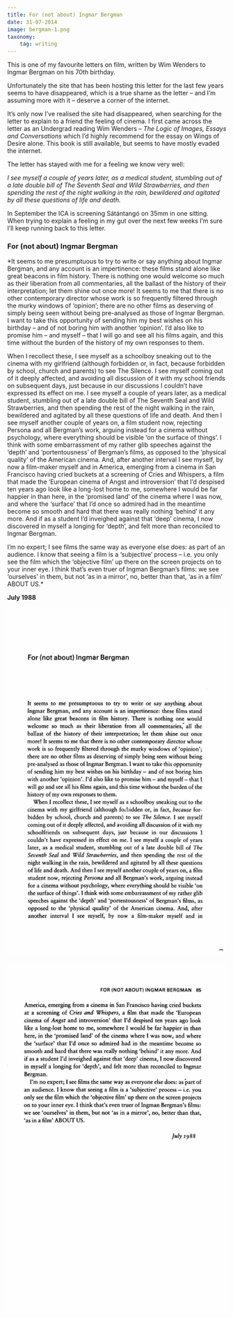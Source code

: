 ```yaml
---
title: For (not about) Ingmar Bergman
date: 31-07-2014
image: bergman-1.png
taxonomy:
    tag: writing
---
```


This is one of my favourite letters on film, written by Wim Wenders to Ingmar Bergman on his 70th birthday.

Unfortunately the site that has been hosting this letter for the last few years seems to have disappeared, which is a true shame as the letter – and I’m assuming more with it – deserve a corner of the internet.

It’s only now I’ve realised the site had disappeared, when searching for the letter to explain to a friend the feeling of cinema. I first came across the letter as an Undergrad reading Wim Wenders – *The Logic of Images, Essays and Conversations* which I’d highly recommend for the essay on Wings of Desire alone. This book is still available, but seems to have mostly evaded the internet.

The letter has stayed with me for a feeling we know very well:

*I see myself a couple of years later, as a medical student, stumbling out of a late double bill of The Seventh Seal and Wild Strawberries, and then spending the rest of the night walking in the rain, bewildered and agitated by all these questions of life and death.*

In September the ICA is screening Sátántangó on 35mm in one sitting. When trying to explain a feeling in my gut over the next few weeks I’m sure I’ll keep running back to this letter.

### For (not about) Ingmar Bergman


*It seems to me presumptuous to try to write or say anything about Ingmar Bergman, and any account is an impertinence: these films stand alone like great beacons in film history. There is nothing one would welcome so much as their liberation from all commentaries, all the ballast of the history of their interpretation; let them shine out once more! It seems to me that there is no other contemporary director whose work is so frequently filtered through the murky windows of ‘opinion’; there are no other films as deserving of simply being seen without being pre-analysed as those of Ingmar Bergman. I want to take this opportunity of sending him my best wishes on his birthday – and of not boring him with another ‘opinion’. I’d also like to promise him – and myself – that I will go and see all his films again, and this time without the burden of the history of my own responses to them.

When I recollect these, I see myself as a schoolboy sneaking out to the cinema with my girlfriend (although forbidden or, in fact, because forbidden by school, church and parents) to see The Silence. I see myself coming out of it deeply affected, and avoiding all discussion of it with my school friends on subsequent days, just because in our discussions I couldn’t have expressed its effect on me. I see myself a couple of years later, as a medical student, stumbling out of a late double bill of The Seventh Seal and Wild Strawberries, and then spending the rest of the night walking in the rain, bewildered and agitated by all these questions of life and death. And then I see myself another couple of years on, a film student now, rejecting Persona and all Bergman’s work, arguing instead for a cinema without psychology, where everything should be visible ‘on the surface of things’. I think with some embarrassment of my rather glib speeches against the ‘depth’ and ‘portentousness’ of Bergman’s films, as opposed to the ‘physical quality’ of the American cinema. And, after another interval I see myself, by now a film-maker myself and in America, emerging from a cinema in San Francisco having cried buckets at a screening of Cries and Whispers, a film that made the ‘European cinema of Angst and introversion’ that I’d despised ten years ago look like a long-lost home to me, somewhere I would be far happier in than here, in the ‘promised land’ of the cinema where I was now, and where the ‘surface’ that I’d once so admired had in the meantime become so smooth and hard that there was really nothing ‘behind’ it any more. And if as a student I’d inveighed against that ‘deep’ cinema, I now discovered in myself a longing for ‘depth’, and felt more than reconciled to Ingmar Bergman.

I’m no expert; I see films the same way as everyone else does: as part of an audience. I know that seeing a film is a ‘subjective’ process – i.e. you only see the film which the ‘objective film’ up there on the screen projects on to your inner eye. I think that’s even truer of Ingman Bergman’s films: we see ‘ourselves’ in them, but not ‘as in a mirror’, no, better than that, ‘as in a film’ ABOUT US.*

**July 1988**

![letter1](/assets/images/bergman-1.png)

![letter2](/assets/images/bergman-2.png)

